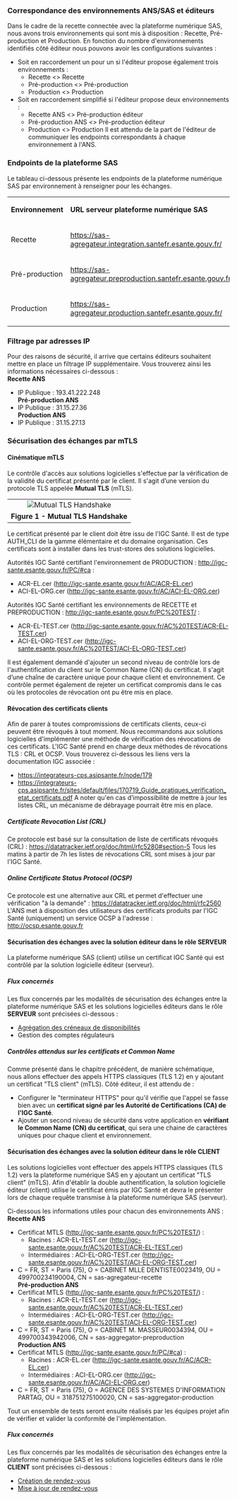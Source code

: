 
### Correspondance des environnements ANS/SAS et éditeurs

Dans le cadre de la recette connectée avec la plateforme numérique SAS, nous avons trois environnements qui sont mis à disposition : Recette, Pré-production et Production.
En fonction du nombre d'environnements identifiés côté éditeur nous pouvons avoir les configurations suivantes :
- Soit en raccordement un pour un si l'éditeur propose également trois environnements :
  - Recette <> Recette
  - Pré-production <> Pré-production
  - Production <> Production
- Soit en raccordement simplifié si l'éditeur propose deux environnements :
  - Recette ANS <> Pré-production éditeur
  - Pré-production ANS <> Pré-production éditeur
  - Production <> Production
Il est attendu de la part de l'éditeur de communiquer les endpoints correspondants à chaque environnement à l'ANS.

### Endpoints de la plateforme SAS

Le tableau ci-dessous présente les endpoints de la plateforme numérique SAS par environnement à renseigner pour les échanges.

<table>
<tbody>
<tr>
  <td width="25%"><p><strong>Environnement</strong></p></td>
  <td><p><strong>URL serveur plateforme numérique SAS</strong></p></td>
</tr>
<tr>
  <td ><p>Recette</p></td>
  <td><p><a href="https://sas-agregateur.integration.santefr.esante.gouv.fr/">https://sas-agregateur.integration.santefr.esante.gouv.fr/</a></p></td>
</tr>
<tr>
  <td><p>Pré-production</p></td>
  <td><p><a href="https://sas-agregateur.preproduction.santefr.esante.gouv.fr/">https://sas-agregateur.preproduction.santefr.esante.gouv.fr/</a></p></td>
</tr>
<tr>
  <td><p>Production</p></td>
  <td><p><a href="https://sas-agregateur.production.santefr.esante.gouv.fr/">https://sas-agregateur.production.santefr.esante.gouv.fr/</a></p></td>
</tr>
</tbody>
</table>

### Filtrage par adresses IP

Pour des raisons de sécurité, il arrive que certains éditeurs souhaitent mettre en place un filtrage IP supplémentaire. Vous trouverez ainsi les informations nécessaires ci-dessous :
<br>**Recette ANS**
- IP Publique : 193.41.222.248
<br>**Pré-production ANS**
- IP Publique : 31.15.27.36
<br>**Production ANS**
- IP Publique : 31.15.27.13

### Sécurisation des échanges par mTLS

#### Cinématique mTLS

Le contrôle d'accès aux solutions logicielles s'effectue par la vérification de la validité du certificat présenté par le client. Il s'agit d’une version du protocole TLS appelée **Mutual TLS** (mTLS).

<table align="center">
    <tr>
        <td align ="center">
            <div class="figure">
                <img src="schema_mtls.jpg" alt="Mutual TLS Handshake" title="Mutual TLS Handshake">
            </div>
        </td>    
    </tr>
    <tr>
        <td align ="center">
            <b>Figure 1 - Mutual TLS Handshake</b>
        </td>
    </tr>
</table>

Le certificat présenté par le client doit être issu de l'IGC Santé. Il est de type AUTH_CLI de la gamme élémentaire et du domaine organisation. Ces certificats sont à installer dans les trust-stores des solutions logicielles.

Autorités IGC Santé certifiant l'environnement de PRODUCTION : <http://igc-sante.esante.gouv.fr/PC/#ca> :
- ACR-EL.cer (<http://igc-sante.esante.gouv.fr/AC/ACR-EL.cer>)
- ACI-EL-ORG.cer (<http://igc-sante.esante.gouv.fr/AC/ACI-EL-ORG.cer>)

Autorités IGC Santé certifiant les environnements de RECETTE et PREPRODUCTION : <http://igc-sante.esante.gouv.fr/PC%20TEST/> :
- ACR-EL-TEST.cer (<http://igc-sante.esante.gouv.fr/AC%20TEST/ACR-EL-TEST.cer>)
- ACI-EL-ORG-TEST.cer (<http://igc-sante.esante.gouv.fr/AC%20TEST/ACI-EL-ORG-TEST.cer>)

Il est également demandé d'ajouter un second niveau de contrôle lors de l'authentification du client sur le Common Name (CN) du certificat. Il s'agit d’une chaîne de caractère unique pour chaque client et environnement.
Ce contrôle permet également de rejeter un certificat compromis dans le cas où les protocoles de révocation ont pu être mis en place.

#### Révocation des certificats clients

Afin de parer à toutes compromissions de certificats clients, ceux-ci peuvent être révoqués à tout moment. Nous recommandons aux solutions logicielles d'implémenter une méthode de vérification des révocations de ces certificats.
L'IGC Santé prend en charge deux méthodes de révocations TLS : CRL et OCSP. Vous trouverez ci-dessous les liens vers la documentation IGC associée :
- <https://integrateurs-cps.asipsante.fr/node/179>
- <https://integrateurs-cps.asipsante.fr/sites/default/files/170719_Guide_pratiques_verification_etat_certificats.pdf>
A noter qu'en cas d’impossibilité de mettre à jour les listes CRL, un mécanisme de débrayage pourrait être mis en place.

##### Certificate Revocation List (CRL)

Ce protocole est basé sur la consultation de liste de certificats révoqués (CRL) : <https://datatracker.ietf.org/doc/html/rfc5280#section-5>
Tous les matins à partir de 7h les listes de révocations CRL sont mises à jour par l'IGC Santé.

##### Online Certificate Status Protocol (OCSP)

Ce protocole est une alternative aux CRL et permet d'effectuer une vérification "à la demande" : <https://datatracker.ietf.org/doc/html/rfc2560>
L'ANS met à disposition des utilisateurs des certificats produits par l'IGC Santé (uniquement) un service OCSP à l'adresse : <http://ocsp.esante.gouv.fr>

#### Sécurisation des échanges avec la solution éditeur dans le rôle SERVEUR

La plateforme numérique SAS (client) utilise un certificat IGC Santé qui est contrôlé par la solution logicielle éditeur (serveur).

##### Flux concernés

Les flux concernés par les modalités de sécurisation des échanges entre la plateforme numérique SAS et les solutions logicielles éditeurs dans le rôle **SERVEUR** sont précisées ci-dessous :
- [Agrégation des créneaux de disponibilités](specifications_techniques_1.html)
- Gestion des comptes régulateurs

##### Contrôles attendus sur les certificats et Common Name

Comme présenté dans le chapitre précédent, de manière schématique, nous allons effectuer des appels HTTPS classiques (TLS 1.2) en y ajoutant un certificat "TLS client" (mTLS).
Côté éditeur, il est attendu de :
- Configurer le "terminateur HTTPS" pour qu'il vérifie que l'appel se fasse bien avec un **certificat signé par les Autorité de Certifications (CA) de l'IGC Santé**.
- Ajouter un second niveau de sécurité dans votre application en **vérifiant le Common Name (CN) du certificat**, qui sera une chaine de caractères uniques pour chaque client et environnement.

#### Sécurisation des échanges avec la solution éditeur dans le rôle CLIENT

Les solutions logicielles vont effectuer des appels HTTPS classiques (TLS 1.2) vers la plateforme numérique SAS en y ajoutant un certificat "TLS client" (mTLS).
Afin d'établir la double authentification, la solution logicielle éditeur (client) utilise le certificat émis par IGC Santé et devra le présenter lors de chaque requête transmise à la plateforme numérique SAS (serveur).

Ci-dessous les informations utiles pour chacun des environnements ANS :
<br>**Recette ANS**
- Certificat MTLS (<http://igc-sante.esante.gouv.fr/PC%20TEST/>) :
  - Racines : ACR-EL-TEST.cer (<http://igc-sante.esante.gouv.fr/AC%20TEST/ACR-EL-TEST.cer>)
  - Intermédiaires : ACI-EL-ORG-TEST.cer (<http://igc-sante.esante.gouv.fr/AC%20TEST/ACI-EL-ORG-TEST.cer>)
- C = FR, ST = Paris (75), O = CABINET MLLE DENTISTE0023419, OU = 499700234190004, CN = sas-agregateur-recette
<br>**Pré-production ANS**
- Certificat MTLS (<http://igc-sante.esante.gouv.fr/PC%20TEST/>) :
  - Racines : ACR-EL-TEST.cer (<http://igc-sante.esante.gouv.fr/AC%20TEST/ACR-EL-TEST.cer>)
  - Intermédiaires : ACI-EL-ORG-TEST.cer (<http://igc-sante.esante.gouv.fr/AC%20TEST/ACI-EL-ORG-TEST.cer>)
- C = FR, ST = Paris (75), O = CABINET M. MASSEUR0034394, OU = 499700343942006, CN = sas-aggregator-preproduction
<br>**Production ANS**
- Certificat MTLS (<http://igc-sante.esante.gouv.fr/PC/#ca>) :
  - Racines : ACR-EL.cer (<http://igc-sante.esante.gouv.fr/AC/ACR-EL.cer>)
  - Intermédiaires : ACI-EL-ORG.cer (<http://igc-sante.esante.gouv.fr/AC/ACI-EL-ORG.cer>)
- C = FR, ST = Paris (75), O = AGENCE DES SYSTEMES D'INFORMATION PARTAG, OU = 318751275100020, CN = sas-aggregator-production

Tout un ensemble de tests seront ensuite réalisés par les équipes projet afin de vérifier et valider la conformité de l'implémentation.

##### Flux concernés

Les flux concernés par les modalités de sécurisation des échanges entre la plateforme numérique SAS et les solutions logicielles éditeurs dans le rôle **CLIENT** sont précisées ci-dessous :
- [Création de rendez-vous](specifications_techniques_2.html)
- [Mise à jour de rendez-vous](specifications_techniques_3.html)
